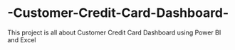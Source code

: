 # -Customer-Credit-Card-Dashboard-
This project is all about Customer Credit Card Dashboard using Power BI and Excel
